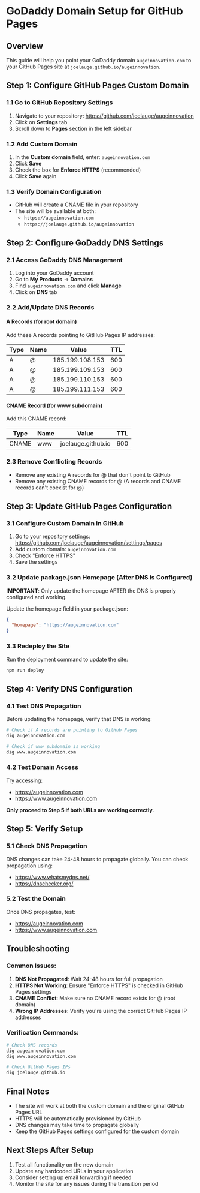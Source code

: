 # GoDaddy Domain Setup for GitHub Pages

## Overview
This guide will help you point your GoDaddy domain `augeinnovation.com` to your GitHub Pages site at `joelauge.github.io/augeinnovation`.

## Step 1: Configure GitHub Pages Custom Domain

### 1.1 Go to GitHub Repository Settings
1. Navigate to your repository: https://github.com/joelauge/augeinnovation
2. Click on **Settings** tab
3. Scroll down to **Pages** section in the left sidebar

### 1.2 Add Custom Domain
1. In the **Custom domain** field, enter: `augeinnovation.com`
2. Click **Save**
3. Check the box for **Enforce HTTPS** (recommended)
4. Click **Save** again

### 1.3 Verify Domain Configuration
- GitHub will create a CNAME file in your repository
- The site will be available at both:
  - `https://augeinnovation.com`
  - `https://joelauge.github.io/augeinnovation`

## Step 2: Configure GoDaddy DNS Settings

### 2.1 Access GoDaddy DNS Management
1. Log into your GoDaddy account
2. Go to **My Products** → **Domains**
3. Find `augeinnovation.com` and click **Manage**
4. Click on **DNS** tab

### 2.2 Add/Update DNS Records

#### A Records (for root domain)
Add these A records pointing to GitHub Pages IP addresses:

| Type | Name | Value | TTL |
|------|------|-------|-----|
| A | @ | 185.199.108.153 | 600 |
| A | @ | 185.199.109.153 | 600 |
| A | @ | 185.199.110.153 | 600 |
| A | @ | 185.199.111.153 | 600 |

#### CNAME Record (for www subdomain)
Add this CNAME record:

| Type | Name | Value | TTL |
|------|------|-------|-----|
| CNAME | www | joelauge.github.io | 600 |

### 2.3 Remove Conflicting Records
- Remove any existing A records for @ that don't point to GitHub
- Remove any existing CNAME records for @ (A records and CNAME records can't coexist for @)

## Step 3: Update GitHub Pages Configuration

### 3.1 Configure Custom Domain in GitHub
1. Go to your repository settings: https://github.com/joelauge/augeinnovation/settings/pages
2. Add custom domain: `augeinnovation.com`
3. Check "Enforce HTTPS"
4. Save the settings

### 3.2 Update package.json Homepage (After DNS is Configured)
**IMPORTANT**: Only update the homepage AFTER the DNS is properly configured and working.

Update the homepage field in your package.json:

```json
{
  "homepage": "https://augeinnovation.com"
}
```

### 3.3 Redeploy the Site
Run the deployment command to update the site:

```bash
npm run deploy
```

## Step 4: Verify DNS Configuration

### 4.1 Test DNS Propagation
Before updating the homepage, verify that DNS is working:

```bash
# Check if A records are pointing to GitHub Pages
dig augeinnovation.com

# Check if www subdomain is working
dig www.augeinnovation.com
```

### 4.2 Test Domain Access
Try accessing:
- https://augeinnovation.com
- https://www.augeinnovation.com

**Only proceed to Step 5 if both URLs are working correctly.**

## Step 5: Verify Setup

### 5.1 Check DNS Propagation
DNS changes can take 24-48 hours to propagate globally. You can check propagation using:
- https://www.whatsmydns.net/
- https://dnschecker.org/

### 5.2 Test the Domain
Once DNS propagates, test:
- https://augeinnovation.com
- https://www.augeinnovation.com

## Troubleshooting

### Common Issues:
1. **DNS Not Propagated**: Wait 24-48 hours for full propagation
2. **HTTPS Not Working**: Ensure "Enforce HTTPS" is checked in GitHub Pages settings
3. **CNAME Conflict**: Make sure no CNAME record exists for @ (root domain)
4. **Wrong IP Addresses**: Verify you're using the correct GitHub Pages IP addresses

### Verification Commands:
```bash
# Check DNS records
dig augeinnovation.com
dig www.augeinnovation.com

# Check GitHub Pages IPs
dig joelauge.github.io
```

## Final Notes

- The site will work at both the custom domain and the original GitHub Pages URL
- HTTPS will be automatically provisioned by GitHub
- DNS changes may take time to propagate globally
- Keep the GitHub Pages settings configured for the custom domain

## Next Steps After Setup

1. Test all functionality on the new domain
2. Update any hardcoded URLs in your application
3. Consider setting up email forwarding if needed
4. Monitor the site for any issues during the transition period 